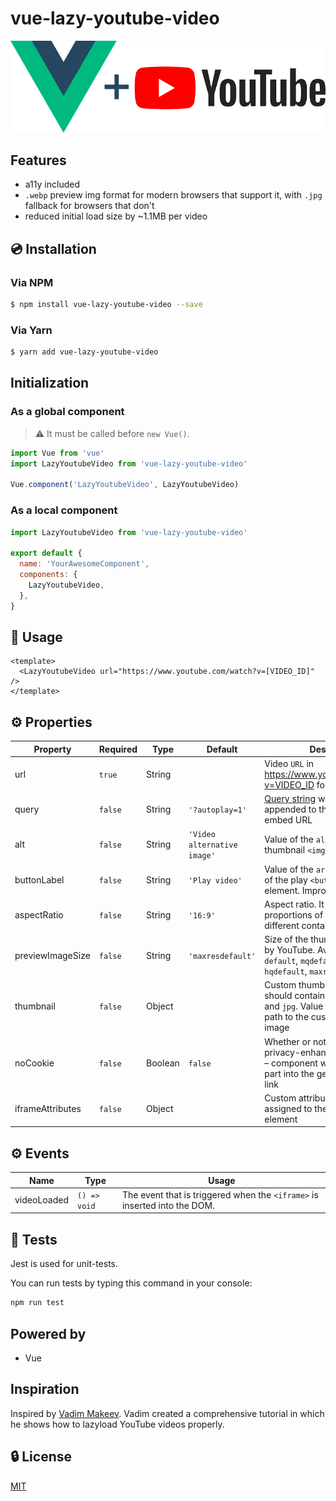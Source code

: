# vue-lazy-youtube-video

![Vue.js logo plus YouTube logo](./assets/img.jpg)

## Features

- a11y included
- `.webp` preview img format for modern browsers that support it, with `.jpg` fallback for browsers that don't
- reduced initial load size by ~1.1MB per video

## 💿 Installation

### Via NPM

```bash
$ npm install vue-lazy-youtube-video --save
```

### Via Yarn

```bash
$ yarn add vue-lazy-youtube-video
```

## Initialization

### As a global component

> ⚠️ It must be called before `new Vue()`.

```js
import Vue from 'vue'
import LazyYoutubeVideo from 'vue-lazy-youtube-video'

Vue.component('LazyYoutubeVideo', LazyYoutubeVideo)
```

### As a local component

```js
import LazyYoutubeVideo from 'vue-lazy-youtube-video'

export default {
  name: 'YourAwesomeComponent',
  components: {
    LazyYoutubeVideo,
  },
}
```

## 🚀 Usage

```vue
<template>
  <LazyYoutubeVideo url="https://www.youtube.com/watch?v=[VIDEO_ID]" />
</template>
```

## ⚙️ Properties

| Property         | Required | Type    | Default                     | Description                                                                                                                          |
| ---------------- | -------- | ------- | --------------------------- | ------------------------------------------------------------------------------------------------------------------------------------ |
| url              | `true`   | String  |                             | Video `URL` in https://www.youtube.com/watch?v=VIDEO_ID format                                                                       |
| query            | `false`  | String  | `'?autoplay=1'`             | [Query string](https://en.wikipedia.org/wiki/Query_string) which will be appended to the generated embed URL                         |
| alt              | `false`  | String  | `'Video alternative image'` | Value of the `alt` attribute of the thumbnail `<img />` element                                                                      |
| buttonLabel      | `false`  | String  | `'Play video'`              | Value of the `aria-label` attribute of the play `<button></button>` element. Improves a11y                                           |
| aspectRatio      | `false`  | String  | `'16:9'`                    | Aspect ratio. It helps to save proportions of the video on different container sizes                                                 |
| previewImageSize | `false`  | String  | `'maxresdefault'`           | Size of the thumbnail, generated by YouTube. Available variants: `default`, `mqdefault`, `sddefault`, `hqdefault`, `maxresdefault`   |
| thumbnail        | `false`  | Object  |                             | Custom thumbnail object, which should contain two keys: `webp` and `jpg`. Value of the key is the path to the custom thumbnail image |
| noCookie         | `false`  | Boolean | `false`                     | Whether or not to enable privacy-enhanced mode. If `true` – component will insert `-nocookie` part into the generated embed link     |
| iframeAttributes | `false`  | Object  |                             | Custom attributes that will be assigned to the `<iframe />` element                                                                  |

## ⚙️ Events

| Name        | Type         | Usage                                                                     |
| ----------- | ------------ | ------------------------------------------------------------------------- |
| videoLoaded | `() => void` | The event that is triggered when the `<iframe>` is inserted into the DOM. |

## 💉 Tests

Jest is used for unit-tests.

You can run tests by typing this command in your console:

```bash
npm run test
```

## Powered by

- Vue

## Inspiration

Inspired by [Vadim Makeev](https://pepelsbey.net). Vadim created a comprehensive tutorial in which he shows how to lazyload YouTube videos properly.

## 🔒 License

[MIT](http://opensource.org/licenses/MIT)
